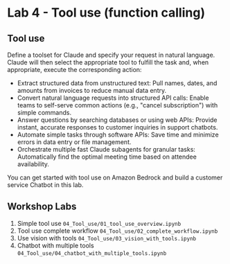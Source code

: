 # Lab 4 - Tool use (function calling)

## Tool use
Define a toolset for Claude and specify your request in natural language. Claude will then select the appropriate tool to fulfill the task and, when appropriate, execute the corresponding action:

- Extract structured data from unstructured text: Pull names, dates, and amounts from invoices to reduce manual data entry.
- Convert natural language requests into structured API calls: Enable teams to self-serve common actions (e.g., "cancel subscription") with simple commands.
- Answer questions by searching databases or using web APIs: Provide instant, accurate responses to customer inquiries in support chatbots.
- Automate simple tasks through software APIs: Save time and minimize errors in data entry or file management.
- Orchestrate multiple fast Claude subagents for granular tasks: Automatically find the optimal meeting time based on attendee availability.

You can get started with tool use on Amazon Bedrock and build a customer service Chatbot in this lab.

## Workshop Labs
1. Simple tool use `04_Tool_use/01_tool_use_overview.ipynb` 
2. Tool use complete workflow `04_Tool_use/02_complete_workflow.ipynb` 
3. Use vision with tools `04_Tool_use/03_vision_with_tools.ipynb` 
4. Chatbot with multiple tools `04_Tool_use/04_chatbot_with_multiple_tools.ipynb` 
